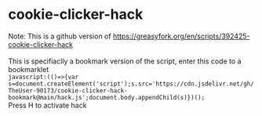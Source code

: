 # cookie-clicker-hack
Note: This is a github version of https://greasyfork.org/en/scripts/392425-cookie-clicker-hack<br>
<br>
This is specifiaclly a bookmark version of the script, enter this code to a bookmarklet<br>
`javascript:(()=>{var s=document.createElement('script');s.src='https://cdn.jsdelivr.net/gh/TheUser-90173/cookie-clicker-hack-bookmark@main/hack.js';document.body.appendChild(s)})();`<br>
Press H to activate hack
